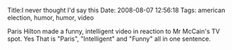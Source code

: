 Title:I never thought I'd say this
Date: 2008-08-07 12:56:18
Tags: american election, humor, humor, video

Paris Hilton made a funny, intelligent video in reaction to Mr McCain's TV
spot. Yes That is "Paris", "Intelligent" and "Funny" all in one sentence.

  

